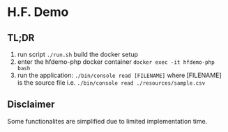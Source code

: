 # H.F. Demo

## TL;DR

1. run script ```./run.sh``` build the docker setup
2. enter the hfdemo-php docker container ```docker exec -it hfdemo-php bash```
3. run the application: ```./bin/console read [FILENAME]``` where [FILENAME] is the source file i.e. 
 ```./bin/console read ./resources/sample.csv```

## Disclaimer

Some functionalites are simplified due to limited implementation time.
